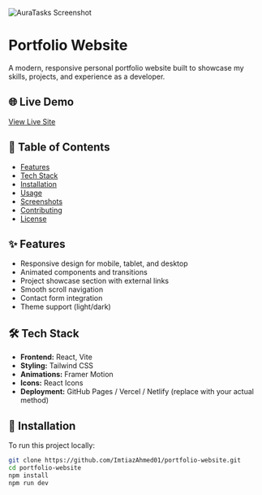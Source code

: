 ![AuraTasks Screenshot](https://i.ibb.co/b5ss6nv5/Screenshot-106.png)

# Portfolio Website

A modern, responsive personal portfolio website built to showcase my skills, projects, and experience as a developer.

## 🌐 Live Demo

[View Live Site](https://imtiaz-ahmed-59be4.web.app/) <!-- Replace with your deployed site URL -->

## 🧾 Table of Contents

- [Features](#features)
- [Tech Stack](#tech-stack)
- [Installation](#installation)
- [Usage](#usage)
- [Screenshots](#screenshots)
- [Contributing](#contributing)
- [License](#license)

## ✨ Features

- Responsive design for mobile, tablet, and desktop
- Animated components and transitions
- Project showcase section with external links
- Smooth scroll navigation
- Contact form integration
- Theme support (light/dark)

## 🛠 Tech Stack

- **Frontend:** React, Vite
- **Styling:** Tailwind CSS
- **Animations:** Framer Motion
- **Icons:** React Icons
- **Deployment:** GitHub Pages / Vercel / Netlify (replace with your actual method)

## 🧰 Installation

To run this project locally:

```bash
git clone https://github.com/ImtiazAhmed01/portfolio-website.git
cd portfolio-website
npm install
npm run dev
